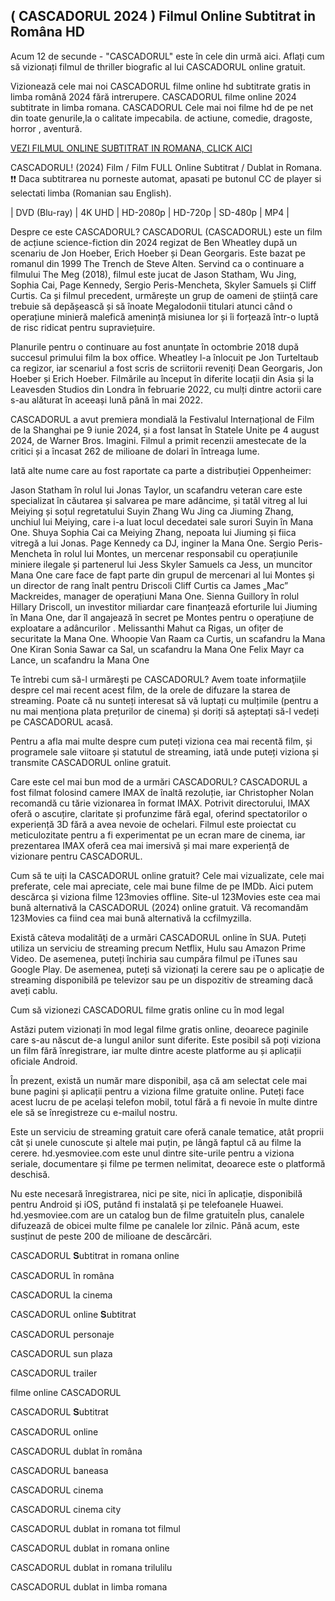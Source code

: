 ## ( CASCADORUL 2024 ) Filmul Online Subtitrat in Româna HD

Acum 12 de secunde - "CASCADORUL" este în cele din urmă aici. Aflați cum să vizionați filmul de thriller biografic al lui CASCADORUL online gratuit.

Vizionează cele mai noi CASCADORUL filme online hd subtitrate gratis in limba română 2024 fără intrerupere. CASCADORUL filme online 2024 subtitrate in limba romana. CASCADORUL Cele mai noi filme hd de pe net din toate genurile,la o calitate impecabila. de actiune, comedie, dragoste, horror , aventură.

[VEZI FILMUL ONLINE SUBTITRAT IN ROMANA, CLICK AICI](https://t.co/qF4SuuhpD8)


CASCADORUL! (2024) Film / Film FULL Online Subtitrat / Dublat in Romana. ❗❗️ Daca subtitrarea nu porneste automat, apasati pe butonul CC de player si selectati limba (Romanian sau English).

| DVD (Blu-ray) | 4K UHD | HD-2080p | HD-720p | SD-480p | MP4 |

Despre ce este CASCADORUL? CASCADORUL (CASCADORUL) este un film de acțiune science-fiction din 2024 regizat de Ben Wheatley după un scenariu de Jon Hoeber, Erich Hoeber și Dean Georgaris. Este bazat pe romanul din 1999 The Trench de Steve Alten. Servind ca o continuare a filmului The Meg (2018), filmul este jucat de Jason Statham, Wu Jing, Sophia Cai, Page Kennedy, Sergio Peris-Mencheta, Skyler Samuels și Cliff Curtis. Ca și filmul precedent, urmărește un grup de oameni de știință care trebuie să depășească și să înoate Megalodonii titulari atunci când o operațiune minieră malefică amenință misiunea lor și îi forțează într-o luptă de risc ridicat pentru supraviețuire.

Planurile pentru o continuare au fost anunțate în octombrie 2018 după succesul primului film la box office. Wheatley l-a înlocuit pe Jon Turteltaub ca regizor, iar scenariul a fost scris de scriitorii reveniți Dean Georgaris, Jon Hoeber și Erich Hoeber. Filmările au început în diferite locații din Asia și la Leavesden Studios din Londra în februarie 2022, cu mulți dintre actorii care s-au alăturat în aceeași lună până în mai 2022.

CASCADORUL a avut premiera mondială la Festivalul Internațional de Film de la Shanghai pe 9 iunie 2024, și a fost lansat în Statele Unite pe 4 august 2024, de Warner Bros. Imagini. Filmul a primit recenzii amestecate de la critici și a încasat 262 de milioane de dolari în întreaga lume.

Iată alte nume care au fost raportate ca parte a distribuției Oppenheimer:

Jason Statham în rolul lui Jonas Taylor, un scafandru veteran care este specializat în căutarea și salvarea pe mare adâncime, și tatăl vitreg al lui Meiying și soțul regretatului Suyin Zhang Wu Jing ca Jiuming Zhang, unchiul lui Meiying, care i-a luat locul decedatei sale surori Suyin în Mana One. Shuya Sophia Cai ca Meiying Zhang, nepoata lui Jiuming și fiica vitregă a lui Jonas. Page Kennedy ca DJ, inginer la Mana One. Sergio Peris-Mencheta în rolul lui Montes, un mercenar responsabil cu operațiunile miniere ilegale și partenerul lui Jess Skyler Samuels ca Jess, un muncitor Mana One care face de fapt parte din grupul de mercenari al lui Montes și un director de rang înalt pentru Driscoli Cliff Curtis ca James „Mac” Mackreides, manager de operațiuni Mana One. Sienna Guillory în rolul Hillary Driscoll, un investitor miliardar care finanțează eforturile lui Jiuming în Mana One, dar îl angajează în secret pe Montes pentru o operațiune de exploatare a adâncurilor . Melissanthi Mahut ca Rigas, un ofițer de securitate la Mana One. Whoopie Van Raam ca Curtis, un scafandru la Mana One Kiran Sonia Sawar ca Sal, un scafandru la Mana One Felix Mayr ca Lance, un scafandru la Mana One

Te întrebi cum să-l urmăreşti pe CASCADORUL? Avem toate informaţiile despre cel mai recent acest film, de la orele de difuzare la starea de streaming. Poate că nu sunteți interesat să vă luptați cu mulțimile (pentru a nu mai menționa plata prețurilor de cinema) și doriți să așteptați să-l vedeți pe CASCADORUL acasă.

Pentru a afla mai multe despre cum puteți viziona cea mai recentă film, și programele sale viitoare și statutul de streaming, iată unde puteți viziona și transmite CASCADORUL online gratuit.

Care este cel mai bun mod de a urmări CASCADORUL? CASCADORUL a fost filmat folosind camere IMAX de înaltă rezoluție, iar Christopher Nolan recomandă cu tărie vizionarea în format IMAX. Potrivit directorului, IMAX oferă o ascuțire, claritate și profunzime fără egal, oferind spectatorilor o experiență 3D fără a avea nevoie de ochelari. Filmul este proiectat cu meticulozitate pentru a fi experimentat pe un ecran mare de cinema, iar prezentarea IMAX oferă cea mai imersivă și mai mare experiență de vizionare pentru CASCADORUL.

Cum să te uiți la CASCADORUL online gratuit? Cele mai vizualizate, cele mai preferate, cele mai apreciate, cele mai bune filme de pe IMDb. Aici putem descărca și viziona filme 123movies offline. Site-ul 123Movies este cea mai bună alternativă la CASCADORUL (2024) online gratuit. Vă recomandăm 123Movies ca fiind cea mai bună alternativă la ccfilmyzilla.

Există câteva modalităţi de a urmări CASCADORUL online în SUA. Puteți utiliza un serviciu de streaming precum Netflix, Hulu sau Amazon Prime Video. De asemenea, puteți închiria sau cumpăra filmul pe iTunes sau Google Play. De asemenea, puteți să vizionați la cerere sau pe o aplicație de streaming disponibilă pe televizor sau pe un dispozitiv de streaming dacă aveți cablu.

Cum să vizionezi CASCADORUL filme gratis online cu în mod legal

Astăzi putem vizionați în mod legal filme gratis online, deoarece paginile care s-au născut de-a lungul anilor sunt diferite. Este posibil să poți viziona un film fără înregistrare, iar multe dintre aceste platforme au și aplicații oficiale Android.

În prezent, există un număr mare disponibil, așa că am selectat cele mai bune pagini și aplicații pentru a viziona filme gratuite online. Puteți face acest lucru de pe același telefon mobil, totul fără a fi nevoie în multe dintre ele să se înregistreze cu e-mailul nostru.

Este un serviciu de streaming gratuit care oferă canale tematice, atât proprii cât și unele cunoscute și altele mai puțin, pe lângă faptul că au filme la cerere. hd.yesmoviee.com este unul dintre site-urile pentru a viziona seriale, documentare și filme pe termen nelimitat, deoarece este o platformă deschisă.

Nu este necesară înregistrarea, nici pe site, nici în aplicație, disponibilă pentru Android și iOS, putând fi instalată și pe telefoanele Huawei. hd.yesmoviee.com are un catalog bun de filme gratuiteÎn plus, canalele difuzează de obicei multe filme pe canalele lor zilnic. Până acum, este susținut de peste 200 de milioane de descărcări.

CASCADORUL 𝐒ubtitrat in romana online

CASCADORUL în româna

CASCADORUL la cinema

CASCADORUL online 𝐒ubtitrat

CASCADORUL personaje

CASCADORUL sun plaza

CASCADORUL trailer

filme online CASCADORUL

CASCADORUL 𝐒ubtitrat

CASCADORUL online

CASCADORUL dublat în româna

CASCADORUL baneasa

CASCADORUL cinema

CASCADORUL cinema city

CASCADORUL dublat in romana tot filmul

CASCADORUL dublat in romana online

CASCADORUL dublat in romana trilulilu

CASCADORUL dublat in limba romana
